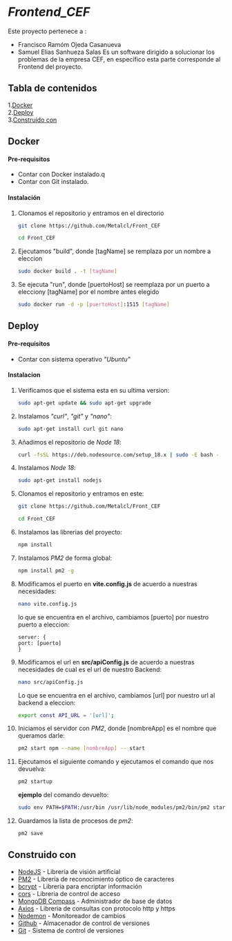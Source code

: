 # *Frontend_CEF*

Este proyecto pertenece a :
- Francisco Ramóm Ojeda Casanueva
- Samuel Elias Sanhueza Salas
 Es un software dirigido a solucionar los problemas de la empresa CEF, en específico esta parte corresponde al Frontend del proyecto.

## Tabla de contenidos
1.[Docker](#docker)\
2.[Deploy](#deploy)\
3.[Construido con](#construido-con)
## Docker
#### Pre-requisitos
 - Contar con Docker instalado.q
 - Contar con Git instalado.

#### Instalación

1. Clonamos el repositorio y entramos en el directorio
    ```bash
    git clone https://github.com/Metalcl/Front_CEF
    ```
    ```bash
    cd Front_CEF
    ```

2. Ejecutamos "build", donde [tagName] se remplaza por un nombre a eleccion
    ```bash
    sudo docker build . -t [tagName]
    ```

3. Se ejecuta "run", donde [puertoHost] se reemplaza por un puerto a elecciony [tagName] por el nombre antes elegido
    ```bash
    sudo docker run -d -p [puertoHost]:1515 [tagName]
    ```
## Deploy

#### Pre-requisitos
 - Contar con sistema operativo _"Ubuntu"_

#### Instalacion

1. Verificamos que el sistema esta en su ultima version:
    ```bash
    sudo apt-get update && sudo apt-get upgrade
    ```
2. Instalamos _"curl"_, _"git"_ y _"nano"_:
    ```bash
    sudo apt-get install curl git nano
    ```
3. Añadimos el repositorio de _Node 18_:
    ```bash
    curl -fsSL https://deb.nodesource.com/setup_18.x | sudo -E bash -
    ```
4. Instalamos _Node 18_:
    ```bash
    sudo apt-get install nodejs
    ```
5. Clonamos el repositorio y entramos en este:
    ```bash
    git clone https://github.com/Metalcl/Front_CEF
    ```
    ```bash
    cd Front_CEF
    ```
6. Instalamos las librerias del proyecto:
    ```bash
    npm install
    ```
7. Instalamos _PM2_ de forma global:
    ```bash
    npm install pm2 -g
    ```
8. Modificamos el puerto en **vite.config.js** de acuerdo a nuestras necesidades:
    ```bash
    nano vite.config.js
    ```
    lo que se encuentra en el archivo, cambiamos [puerto] por nuestro puerto a eleccion:
    ```
    server: {
    port: [puerto]
    }
    ```
9. Modificamos el url en  **src/apiConfig.js** de acuerdo a nuestras necesidades de cual es el url de nuestro Backend:
    ```bash
    nano src/apiConfig.js
    ```
    Lo que se encuentra en el archivo, cambiamos [url] por nuestro url al backend a eleccion:
    ```bash
    export const API_URL = '[url]';
    ```
10. Iniciamos el servidor con _PM2_, donde [nombreApp] es el nombre que queramos darle:
    ```bash
    pm2 start npm --name [nombreApp] -- start
    ```
11. Ejecutamos el siguiente comando y ejecutamos el comando que nos devuelva:
    ```bash
    pm2 startup
    ```
    __ejemplo__ del comando devuelto:
    ```bash
    sudo env PATH=$PATH:/usr/bin /usr/lib/node_modules/pm2/bin/pm2 startup systemd -u ssanhueza --hp /home/ssanhueza
    ```
12. Guardamos la lista de procesos de _pm2_:
    ```bash
    pm2 save
    ```
## Construido con
- [NodeJS](https://nodejs.org) - Librería de visión artificial
- [PM2](https://www.npmjs.com/package/pm2) - Librería de reconocimiento óptico de caracteres
- [bcrypt](https://openbase.com/js/bcrypt/documentation) - Libreria para encriptar información
- [cors](https://www.npmjs.com/package/cors) - Libreria de control de acceso
- [MongoDB Compass](https://www.mongodb.com/try/download/compass) - Administrador de base de datos
- [Axios](https://axios-http.com/docs/intro) - Libreria de consultas con protocolo http y https
- [Nodemon](https://nodemon.io/) - Monitoreador de cambios
- [Github](https://github.com) - Almacenador de control de versiones
- [Git](https://github.com) - Sistema de control de versiones